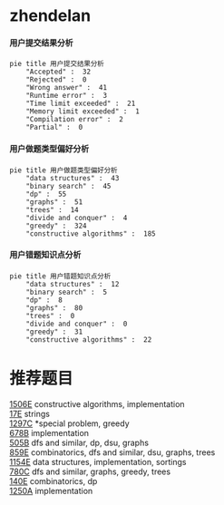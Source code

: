 # zhendelan

<!-- tabs:start -->



#### **用户提交结果分析**

```mermaid
pie title 用户提交结果分析
    "Accepted" :  32
    "Rejected" :  0
    "Wrong answer" :  41
    "Runtime error" :  3
    "Time limit exceeded" :  21
    "Memory limit exceeded" :  1
    "Compilation error" :  2
    "Partial" :  0
```

#### **用户做题类型偏好分析**

```mermaid
pie title 用户做题类型偏好分析
    "data structures" :  43
    "binary search" :  45
    "dp" :  55
    "graphs" :  51
    "trees" :  14
    "divide and conquer" :  4
    "greedy" :  324
    "constructive algorithms" :  185
```
#### **用户错题知识点分析**

```mermaid
pie title 用户错题知识点分析
    "data structures" :  12
    "binary search" :  5
    "dp" :  8
    "graphs" :  80
    "trees" :  0
    "divide and conquer" :  0
    "greedy" :  31
    "constructive algorithms" :  22
```



<!-- tabs:end -->
# 推荐题目
[1506E](https://codeforces.com/contest/1506/problem/E)		constructive algorithms,
                        implementation		  
[17E](https://codeforces.com/contest/17/problem/E)		strings		  
[1297C](https://codeforces.com/contest/1297/problem/C)		*special problem,
                        greedy		  
[678B](https://codeforces.com/contest/678/problem/B)		implementation		  
[505B](https://codeforces.com/contest/505/problem/B)		dfs and similar,
                        dp,
                        dsu,
                        graphs		  
[859E](https://codeforces.com/contest/859/problem/E)		combinatorics,
                        dfs and similar,
                        dsu,
                        graphs,
                        trees		  
[1154E](https://codeforces.com/contest/1154/problem/E)		data structures,
                        implementation,
                        sortings		  
[780C](https://codeforces.com/contest/780/problem/C)		dfs and similar,
                        graphs,
                        greedy,
                        trees		  
[140E](https://codeforces.com/contest/140/problem/E)		combinatorics,
                        dp		  
[1250A](https://codeforces.com/contest/1250/problem/A)		implementation		  
